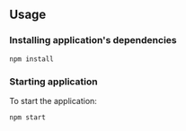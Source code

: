 ## Usage

### Installing application's dependencies

```
npm install
```

### Starting application

To start the application:
 
```
npm start
```
